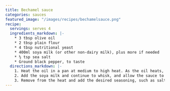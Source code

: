 ```yaml
---
title: Bechamel sauce
categories: sauces
featured_image: "/images/recipes/bechamelsauce.png"
recipe:
  servings: serves 4
  ingredients_markdown: |-
    * 3 tbsp olive oil
    * 2 tbsp plain flour
    * 4 tbsp nutritional yeast
    * 400ml soya milk (or other non-dairy milk), plus more if needed
    * ½ tsp sea salt
    * Ground black pepper, to taste
  directions_markdown: |-
    1. Heat the oil in a pan at medium to high heat. As the oil heats, add the flour and stir or whisk vigorously. Add the nutritional yeast and mix.
    2. Add the soya milk and continue to whisk, and allow the sauce to gradually thicken. The sauce will usually reach the desired thickness after it has boiled then simmered for a few minutes. Keep in mind that the sauce will continue to thicken as it cools.
    3. Remove from the heat and add the desired seasoning, such as salt, black pepper and garlic powder.
---
```

